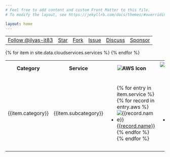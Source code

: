```yaml
---
# Feel free to add content and custom Front Matter to this file.
# To modify the layout, see https://jekyllrb.com/docs/themes/#overriding-theme-defaults

layout: home
---
```

<head>
    <meta charset="utf-8">
    <link rel="icon" type="image/x-icon" href="/favicon.ico"/>
    <meta http-equiv="X-UA-Compatible" content="IE=edge">
    <meta name="viewport" content="width=device-width, initial-scale=1">
    <meta name="robots" content="follow,index">
    <META NAME="Title" CONTENT="A Public Cloud Comparison | AWS vs Azure vs Google vs IBM vs Oracle vs Alibaba">
    <META NAME="Keywords" CONTENT="AWS vs Azure vs Google vs IBM vs Oracle vs Alibaba, AWS vs Azure, Azure vs Google">
    <META NAME="Description" CONTENT="A detailed public cloud services comparison & mapping of Amazon AWS, Microsoft Azure, Google Cloud, IBM Cloud, Oracle Cloud.">
    <META NAME="Author" CONTENT="Ilyas">
    <META NAME="Subject" CONTENT="A Public Cloud Comparison | AWS vs Azure vs Google vs IBM vs Oracle vs Alibaba">
    <meta property="og:type" content="website">
    <meta property="og:title" content="A Public Cloud Comparison | AWS vs Azure vs Google vs IBM vs Oracle vs Alibaba">
    <meta property="og:locale" content="en_US">
    <meta property="og:description" content="A detailed public cloud services comparison & mapping of Amazon AWS, Microsoft Azure, Google Cloud, IBM Cloud, Oracle Cloud.">
    <link rel="canonical" href="https://comparecloud.in/">
    <meta property="og:url" content="https://comparecloud.in/">
    <meta property="og:site_name" content="A Public Cloud Comparison | AWS vs Azure vs Google vs IBM vs Oracle vs Alibaba">
    <meta property="og:image" content="/img/Logo_small.jpg">
    <meta name="twitter:card" content="summary_large_image">
    <meta name="twitter:site" content="@Ilyas_tweets">
    <meta name="twitter:creator" content="@Ilyas_tweets">
    <meta property="article:author" content="https://www.facebook.com/IlyasTheWebizen">
    <meta name="twitter:description" content="A detailed public cloud services comparison & mapping of Amazon AWS, Microsoft Azure, Google Cloud, IBM Cloud, Oracle Cloud.">
    <meta name="twitter:title" content="A public Cloud Compareison : AWS vs Azure vs Google vs IBM vs Oracle vs Alibaba">
    <title>AWS vs Azure vs Google vs IBM vs Oracle vs Alibaba | A detailed comparison and mapping between various cloud services</title>
</head>
<script type="text/javascript" src="//s7.addthis.com/js/300/addthis_widget.js#pubid=ra-552c144e4f497fe9"></script>
<!-- Place this tag in your head or just before your close body tag. -->
<script async defer src="https://buttons.github.io/buttons.js"></script>
<table class="github">
<tr align="center" >
<td><!-- Place this tag where you want the button to render. -->
<a class="github-button" href="https://github.com/ilyas-it83" data-size="large" data-show-count="true" aria-label="Follow @ilyas-it83 on GitHub">Follow @ilyas-it83</a></td>
<td><!-- Place this tag where you want the button to render. -->
<a class="github-button" href="https://github.com/ilyas-it83/CloudComparer" data-size="large"  data-show-count="true" data-icon="octicon-star" aria-label="Star ilyas-it83/CloudComparer on GitHub">Star</a></td>
<td><!-- Place this tag where you want the button to render. -->
<a class="github-button" href="https://github.com/ilyas-it83/CloudComparer/fork" data-size="large" data-show-count="true" data-icon="octicon-repo-forked" aria-label="Fork ilyas-it83/CloudComparer on GitHub">Fork</a></td>
<td><!-- Place this tag where you want the button to render. -->
<a class="github-button" href="https://github.com/ilyas-it83/CloudComparer/issues" data-size="large" data-show-count="true" data-icon="octicon-issue-opened" aria-label="Issue ilyas-it83/CloudComparer on GitHub">Issue</a></td>
<td><!-- Place this tag where you want the button to render. -->
<a class="github-button" href="https://github.com/ilyas-it83/CloudComparer/discussions" data-icon="octicon-comment-discussion" data-size="large" data-show-count="true" aria-label="Discuss ilyas-it83/CloudComparer on GitHub">Discuss</a></td>
<td><!-- Place this tag where you want the button to render. -->
<a class="github-button" href="https://github.com/sponsors/ilyas-it83" data-size="large" data-show-count="true" data-icon="octicon-heart" aria-label="Sponsor @ilyas-it83 on GitHub">Sponsor</a></td>
</tr>
</table>

<table id="comparison">
  <tr align="center" class="header" style="position:sticky;top: 0">
	            <th style="width:7%">Category</th>
            <th style="width:10%">Service</th>
            <th>
              <img  src="assets/img/logo/aws.png" alt="AWS Icon" class="header-img"/>
            </th>
            <th>
              <img  src="assets/img/logo/msazure.svg" alt="Microsoft Azure Log"/>
            </th>
            <th>
              <img  src="assets/img/logo/google.svg" alt="Google Cloud Platform Logo" />
            </th>
            <th>
              <img  src="assets/img/logo/IBM-Cloud-svg-lockup-color8.svg"  alt="IBM Cloud Logo" />
            </th>
            <th>
              <img  src="assets/img/logo/oracle.png" alt="Oracle Cloud Logo"/>
            </th>
            <th>
              <img src="assets/img/logo/alibaba.png" alt="Alibaba Cloud Logo"/>
            </th>
			<th>
              <img  src="assets/img/logo/huawei.png" alt="Huawei Cloud"/>
            </th>
  </tr>
	{% for item in site.data.cloudservices.services %}
	<tr>
		<td>{{item.category}}</td>
		<td>{{item.subcategory}}</td>
		<td>
			<ul>
			    {% for entry in item.service %} 
					{% for record in entry.aws %}
						<li ><img src="assets/img/cloudproviders/aws/{{record.icon}}" alt="{{record.name}}" > <a href="{{record.ref}}" target="_blank" alt="{{record.name}}">{{record.name}}</a></li>
					{% endfor %}	
				{% endfor %}	
			</ul>
		</td>
		<td>
			<ul>
			    {% for entry in item.service %} 
					{% for record in entry.azure %}
						<li><img src="assets/img/cloudproviders/azure/{{record.icon}}" alt="{{record.name}}"  ><a href="{{record.ref}}" target="_blank" alt="{{record.name}}">{{record.name}}</a></li>
					{% endfor %}	
				{% endfor %}	
			</ul>
		</td>
		<td>
			<ul>
			    {% for entry in item.service %} 
				{% for record in entry.google %}
					<li><img src="assets/img/cloudproviders/google/{{record.icon}}" alt="{{record.name}}" ><a href="{{record.ref}}" target="_blank" alt="{{record.name}}">{{record.name}}</a></li>
				{% endfor %}	
				{% endfor %}	
			</ul>
		</td>
		<td>
			<ul>
			    {% for entry in item.service %} 
				{% for record in entry.ibm %}
						<li><img src="assets/img/cloudproviders/ibm/{{record.icon}}" alt="{{record.name}}" ><a href="{{record.ref}}" target="_blank" alt="{{record.name}}">{{record.name}}</a></li>
				{% endfor %}	
				{% endfor %}	
			</ul>
		</td>
		<td>
			<ul>
			    {% for entry in item.service %} 
					{% for record in entry.oracle %}
							<li ><img src="assets/img/cloudproviders/oracle/{{record.icon}}" alt="{{record.name}}" ><a href="{{record.ref}}" target="_blank" alt="{{record.name}}">{{record.name}}</a></li>
					{% endfor %}	
				{% endfor %}	
			</ul>
		</td>
		<td>
			<ul>
			    {% for entry in item.service %} 
					{% for record in entry.alibaba %}
							<li><img src="assets/img/cloudproviders/alibaba/{{record.icon}}" alt="{{record.name}}" ><a href="{{record.ref}}" target="_blank" alt="{{record.name}}">{{record.name}}</a></li>
					{% endfor %}	
				{% endfor %}	
			</ul>
		</td>
		<td>
			<ul>
			    {% for entry in item.service %} 
					{% for record in entry.huawei %}
							<li>
								<img src="assets/img/cloudproviders/huawei/{{record.icon}}" alt="{{record.name}}">
								<a href="{{record.ref}}" target="_blank" alt="{{record.name}}">{{record.name}}</a>
							</li>
					{% endfor %}	
				{% endfor %}	
			</ul>
		</td>
	</tr>
	{% endfor %}
</table>
